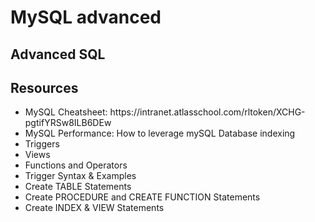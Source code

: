 <h1>MySQL advanced</h1>

<h2>Advanced SQL</h2>

<h2>Resources</h2>
<ul>
  <li>MySQL Cheatsheet: https://intranet.atlasschool.com/rltoken/XCHG-pgtifYRSw8ILB6DEw </li>
  <li>MySQL Performance: How to leverage mySQL Database indexing</li>
  <li>Triggers</li>
  <li>Views</li>
  <li>Functions and Operators</li>
  <li>Trigger Syntax & Examples</li>
  <li>Create TABLE Statements</li>
  <li>Create PROCEDURE and CREATE FUNCTION Statements</li>
  <li>Create INDEX & VIEW Statements</li>
</ul>
